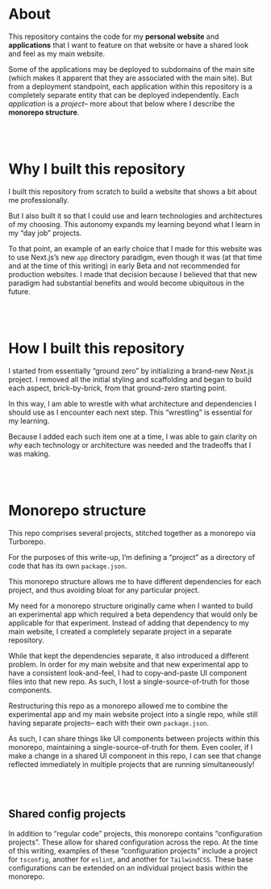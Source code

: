 # About

This repository contains the code for my **personal website** and **applications** that I want to feature on that website or have a shared look and feel as my main website.

Some of the applications may be deployed to subdomains of the main site (which makes it apparent that they are associated with the main site). But from a deployment standpoint, each application within this repository is a completely separate entity that can be deployed independently. Each _application_ is a _project_– more about that below where I describe the **monorepo structure**.

<br />
<br />

# Why I built this repository

I built this repository from scratch to build a website that shows a bit about me professionally.

But I also built it so that I could use and learn technologies and architectures of my choosing. This autonomy expands my learning beyond what I learn in my “day job” projects.

To that point, an example of an early choice that I made for this website was to use Next.js’s new `app` directory paradigm, even though it was (at that time and at the time of this writing) in early Beta and not recommended for production websites. I made that decision because I believed that that new paradigm had substantial benefits and would become ubiquitous in the future.

<br />
<br />

# How I built this repository

I started from essentially “ground zero” by initializing a brand-new Next.js project. I removed all the initial styling and scaffolding and began to build each aspect, brick-by-brick, from that ground-zero starting point.

In this way, I am able to wrestle with what architecture and dependencies I should use as I encounter each next step. This “wrestling” is essential for my learning.

Because I added each such item one at a time, I was able to gain clarity on _why_ each technology or architecture was needed and the tradeoffs that I was making.

<br />
<br />

# Monorepo structure

This repo comprises several projects, stitched together as a monorepo via Turborepo.

For the purposes of this write-up, I’m defining a “project” as a directory of code that has its own `package.json`.

This monorepo structure allows me to have different dependencies for each project, and thus avoiding bloat for any particular project.

My need for a monorepo structure originally came when I wanted to build an experimental app which required a beta dependency that would only be applicable for that experiment. Instead of adding that dependency to my main website, I created a completely separate project in a separate repository.

While that kept the dependencies separate, it also introduced a different problem. In order for my main website and that new experimental app to have a consistent look-and-feel, I had to copy-and-paste UI component files into that new repo. As such, I lost a single-source-of-truth for those components.

Restructuring this repo as a monorepo allowed me to combine the experimental app and my main website project into a single repo, while still having separate projects– each with their own `package.json`.

As such, I can share things like UI components between projects within this monorepo, maintaining a single-source-of-truth for them. Even cooler, if I make a change in a shared UI component in this repo, I can see that change reflected immediately in multiple projects that are running simultaneously!

<br />
<br />

## Shared config projects

In addition to “regular code” projects, this monorepo contains “configuration projects”. These allow for shared configuration across the repo. At the time of this writing, examples of these “configuration projects” include a project for `tsconfig`, another for `eslint`, and another for `TailwindCSS`. These base configurations can be extended on an individual project basis within the monorepo.
